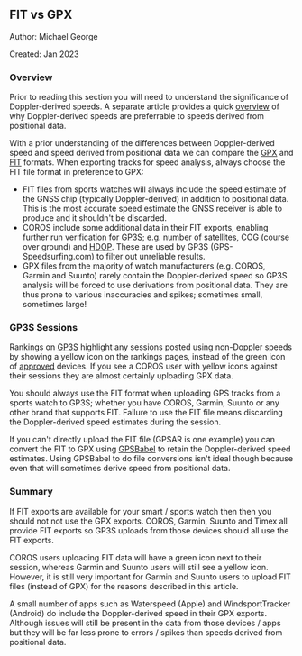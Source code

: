## FIT vs GPX

Author: Michael George

Created: Jan 2023



### Overview

Prior to reading this section you will need to understand the significance of Doppler-derived speeds. A separate article provides a quick [overview](../doppler/README.md) of why Doppler-derived speeds are preferrable to speeds derived from positional data.

With a prior understanding of the differences between Doppler-derived speed and speed derived from positional data we can compare the [GPX](https://en.wikipedia.org/wiki/GPS_Exchange_Format) and [FIT](https://developer.garmin.com/fit/protocol/) formats. When exporting tracks for speed analysis, always choose the FIT file format in preference to GPX:

- FIT files from sports watches will always include the speed estimate of the GNSS chip (typically Doppler-derived) in addition to positional data. This is the most accurate speed estimate the GNSS receiver is able to produce and it shouldn't be discarded.
- COROS include some additional data in their FIT exports, enabling further run verification for [GP3S](https://www.gps-speedsurfing.com/); e.g. number of satellites, COG (course over ground) and [HDOP](https://en.wikipedia.org/wiki/Dilution_of_precision_(navigation)). These are used by GP3S (GPS-Speedsurfing.com) to filter out unreliable results.
- GPX files from the majority of watch manufacturers (e.g. COROS, Garmin and Suunto) rarely contain the Doppler-derived speed so GP3S analysis will be forced to use derivations from positional data. They are thus prone to various inaccuracies and spikes; sometimes small, sometimes large!



### GP3S Sessions

Rankings on [GP3S](https://www.gps-speedsurfing.com/) highlight any sessions posted using non-Doppler speeds by showing a yellow icon on the rankings pages, instead of the green icon of [approved](https://www.gps-speedsurfing.com/default.aspx?mnu=item&item=GPSInfo) devices. If you see a COROS user with yellow icons against their sessions they are almost certainly uploading GPX data.

You should always use the FIT format when uploading GPS tracks from a sports watch to GP3S; whether you have COROS, Garmin, Suunto or any other brand that supports FIT. Failure to use the FIT file means discarding the Doppler-derived speed estimates during the session.

If you can't directly upload the FIT file (GPSAR is one example) you can convert the FIT to GPX using [GPSBabel](https://www.gpsbabel.org/) to retain the Doppler-derived speed estimates. Using GPSBabel to do file conversions isn't ideal though because even that will sometimes derive speed from positional data.



### Summary

If FIT exports are available for your smart / sports watch then then you should not not use the GPX exports. COROS, Garmin, Suunto and Timex all provide FIT exports so GP3S uploads from those devices should all use the FIT exports.

COROS users uploading FIT data will have a green icon next to their session, whereas Garmin and Suunto users will still see a yellow icon. However, it is still very important for Garmin and Suunto users to upload FIT files (instead of GPX) for the reasons described in this article.

A small number of apps such as Waterspeed (Apple) and WindsportTracker (Android) do include the Doppler-derived speed in their GPX exports. Although issues will still be present in the data from those devices / apps but they will be far less prone to errors / spikes than speeds derived from positional data.

